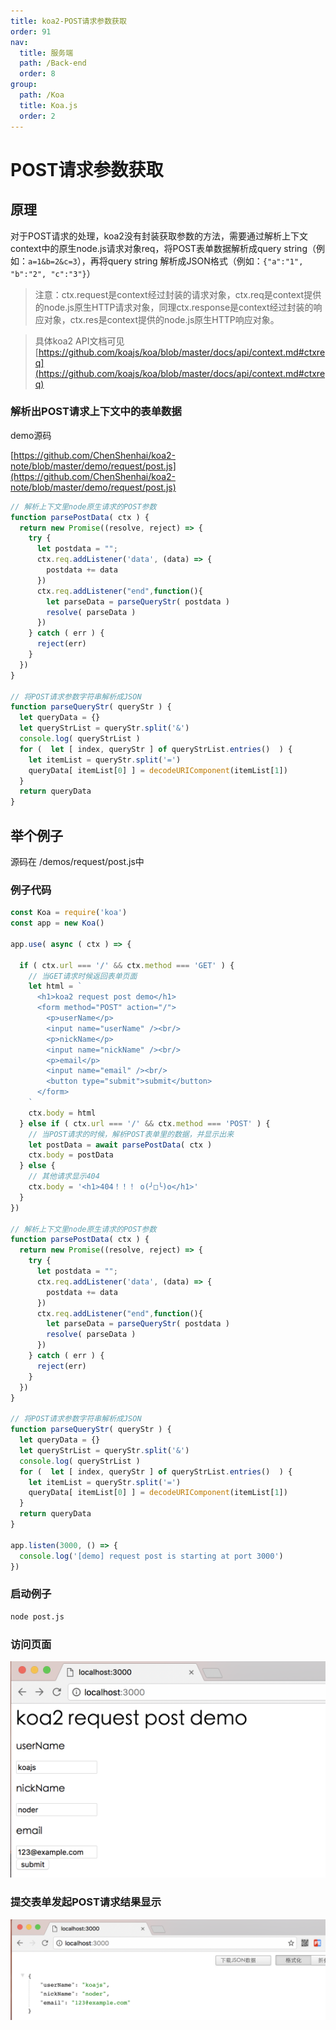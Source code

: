 ```yaml
---
title: koa2-POST请求参数获取
order: 91
nav:
  title: 服务端
  path: /Back-end
  order: 8
group:
  path: /Koa
  title: Koa.js
  order: 2
---
```


# POST请求参数获取

## 原理
对于POST请求的处理，koa2没有封装获取参数的方法，需要通过解析上下文context中的原生node.js请求对象req，将POST表单数据解析成query string（例如：`a=1&b=2&c=3`），再将query string 解析成JSON格式（例如：`{"a":"1", "b":"2", "c":"3"}`）

> 注意：ctx.request是context经过封装的请求对象，ctx.req是context提供的node.js原生HTTP请求对象，同理ctx.response是context经过封装的响应对象，ctx.res是context提供的node.js原生HTTP响应对象。

> 具体koa2 API文档可见 [https://github.com/koajs/koa/blob/master/docs/api/context.md#ctxreq](https://github.com/koajs/koa/blob/master/docs/api/context.md#ctxreq)

### 解析出POST请求上下文中的表单数据

demo源码

[https://github.com/ChenShenhai/koa2-note/blob/master/demo/request/post.js](https://github.com/ChenShenhai/koa2-note/blob/master/demo/request/post.js)

```js
// 解析上下文里node原生请求的POST参数
function parsePostData( ctx ) {
  return new Promise((resolve, reject) => {
    try {
      let postdata = "";
      ctx.req.addListener('data', (data) => {
        postdata += data
      })
      ctx.req.addListener("end",function(){
        let parseData = parseQueryStr( postdata )
        resolve( parseData )
      })
    } catch ( err ) {
      reject(err)
    }
  })
}

// 将POST请求参数字符串解析成JSON
function parseQueryStr( queryStr ) {
  let queryData = {}
  let queryStrList = queryStr.split('&')
  console.log( queryStrList )
  for (  let [ index, queryStr ] of queryStrList.entries()  ) {
    let itemList = queryStr.split('=')
    queryData[ itemList[0] ] = decodeURIComponent(itemList[1])
  }
  return queryData
}
```

## 举个例子
源码在 /demos/request/post.js中
### 例子代码
```js
const Koa = require('koa')
const app = new Koa()

app.use( async ( ctx ) => {

  if ( ctx.url === '/' && ctx.method === 'GET' ) {
    // 当GET请求时候返回表单页面
    let html = `
      <h1>koa2 request post demo</h1>
      <form method="POST" action="/">
        <p>userName</p>
        <input name="userName" /><br/>
        <p>nickName</p>
        <input name="nickName" /><br/>
        <p>email</p>
        <input name="email" /><br/>
        <button type="submit">submit</button>
      </form>
    `
    ctx.body = html
  } else if ( ctx.url === '/' && ctx.method === 'POST' ) {
    // 当POST请求的时候，解析POST表单里的数据，并显示出来
    let postData = await parsePostData( ctx )
    ctx.body = postData
  } else {
    // 其他请求显示404
    ctx.body = '<h1>404！！！ o(╯□╰)o</h1>'
  }
})

// 解析上下文里node原生请求的POST参数
function parsePostData( ctx ) {
  return new Promise((resolve, reject) => {
    try {
      let postdata = "";
      ctx.req.addListener('data', (data) => {
        postdata += data
      })
      ctx.req.addListener("end",function(){
        let parseData = parseQueryStr( postdata )
        resolve( parseData )
      })
    } catch ( err ) {
      reject(err)
    }
  })
}

// 将POST请求参数字符串解析成JSON
function parseQueryStr( queryStr ) {
  let queryData = {}
  let queryStrList = queryStr.split('&')
  console.log( queryStrList )
  for (  let [ index, queryStr ] of queryStrList.entries()  ) {
    let itemList = queryStr.split('=')
    queryData[ itemList[0] ] = decodeURIComponent(itemList[1])
  }
  return queryData
}

app.listen(3000, () => {
  console.log('[demo] request post is starting at port 3000')
})

```

### 启动例子
```sh
node post.js
```

### 访问页面
![request-post-form](./assets/request-post-form.png)

### 提交表单发起POST请求结果显示
![request-post-result](./assets/request-post-result.png)
